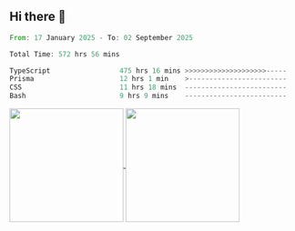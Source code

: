 ## Hi there 👋
<!--START_SECTION:waka-->

```rust
From: 17 January 2025 - To: 02 September 2025

Total Time: 572 hrs 56 mins

TypeScript                 475 hrs 16 mins >>>>>>>>>>>>>>>>>>>>-----   81.79 %
Prisma                     12 hrs 1 min    >------------------------   02.07 %
CSS                        11 hrs 18 mins  -------------------------   01.94 %
Bash                       9 hrs 9 mins    -------------------------   01.58 %
```

<!--END_SECTION:waka-->

<a href="https://github.com/anuraghazra/github-readme-stats">
  <img height=200 align="center" src="https://github-readme-stats.vercel.app/api/top-langs/?username=paulgeorge35&layout=donut&langs_count=5&theme=transparent" />
</a>
<a href="https://github.com/anuraghazra/convoychat">
  <img height=200 align="center" src="https://github-readme-stats.vercel.app/api?username=paulgeorge35&show_icons=true&show=prs_merged&theme=transparent&rank_icon=github" />
</a>
